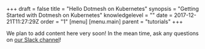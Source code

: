 +++
draft = false
title = "Hello Dotmesh on Kubernetes"
synopsis = "Getting Started with Dotmesh on Kubernetes"
knowledgelevel = ""
date = 2017-12-21T11:27:29Z
order = "1"
[menu]
  [menu.main]
    parent = "tutorials"
+++

We plan to add content here very soon! In the mean time, ask any questions on [our Slack channel](https://dotmesh-community.slack.com/)!
